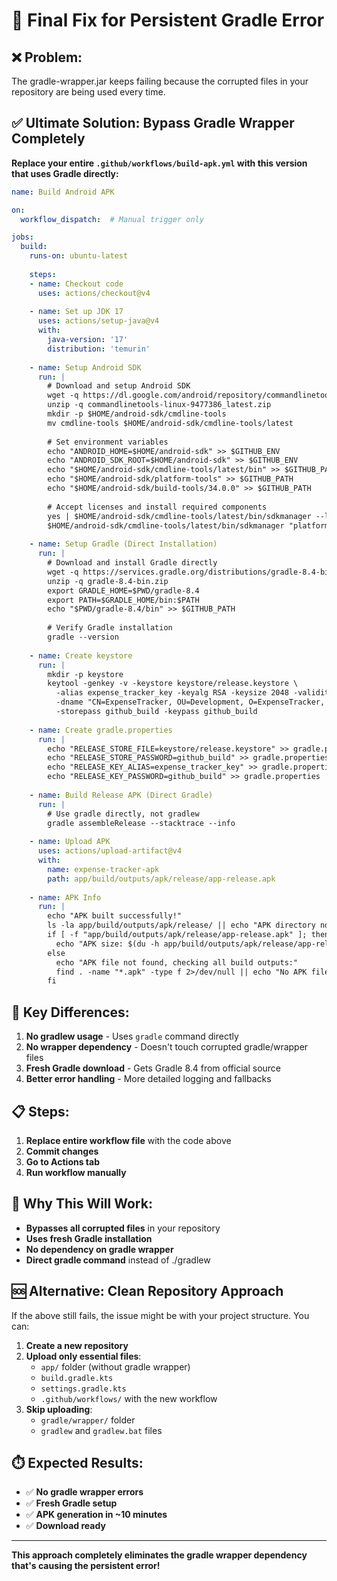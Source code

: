 # 🚨 Final Fix for Persistent Gradle Error

## ❌ Problem:
The gradle-wrapper.jar keeps failing because the corrupted files in your repository are being used every time.

## ✅ Ultimate Solution: Bypass Gradle Wrapper Completely

**Replace your entire `.github/workflows/build-apk.yml` with this version that uses Gradle directly:**

```yaml
name: Build Android APK

on:
  workflow_dispatch:  # Manual trigger only

jobs:
  build:
    runs-on: ubuntu-latest
    
    steps:
    - name: Checkout code
      uses: actions/checkout@v4
      
    - name: Set up JDK 17
      uses: actions/setup-java@v4
      with:
        java-version: '17'
        distribution: 'temurin'
        
    - name: Setup Android SDK
      run: |
        # Download and setup Android SDK
        wget -q https://dl.google.com/android/repository/commandlinetools-linux-9477386_latest.zip
        unzip -q commandlinetools-linux-9477386_latest.zip
        mkdir -p $HOME/android-sdk/cmdline-tools
        mv cmdline-tools $HOME/android-sdk/cmdline-tools/latest
        
        # Set environment variables
        echo "ANDROID_HOME=$HOME/android-sdk" >> $GITHUB_ENV
        echo "ANDROID_SDK_ROOT=$HOME/android-sdk" >> $GITHUB_ENV
        echo "$HOME/android-sdk/cmdline-tools/latest/bin" >> $GITHUB_PATH
        echo "$HOME/android-sdk/platform-tools" >> $GITHUB_PATH
        echo "$HOME/android-sdk/build-tools/34.0.0" >> $GITHUB_PATH
        
        # Accept licenses and install required components
        yes | $HOME/android-sdk/cmdline-tools/latest/bin/sdkmanager --licenses || true
        $HOME/android-sdk/cmdline-tools/latest/bin/sdkmanager "platform-tools" "platforms;android-30" "platforms;android-34" "build-tools;34.0.0"
      
    - name: Setup Gradle (Direct Installation)
      run: |
        # Download and install Gradle directly
        wget -q https://services.gradle.org/distributions/gradle-8.4-bin.zip
        unzip -q gradle-8.4-bin.zip
        export GRADLE_HOME=$PWD/gradle-8.4
        export PATH=$GRADLE_HOME/bin:$PATH
        echo "$PWD/gradle-8.4/bin" >> $GITHUB_PATH
        
        # Verify Gradle installation
        gradle --version
        
    - name: Create keystore
      run: |
        mkdir -p keystore
        keytool -genkey -v -keystore keystore/release.keystore \
          -alias expense_tracker_key -keyalg RSA -keysize 2048 -validity 10000 \
          -dname "CN=ExpenseTracker, OU=Development, O=ExpenseTracker, L=City, S=State, C=US" \
          -storepass github_build -keypass github_build
          
    - name: Create gradle.properties
      run: |
        echo "RELEASE_STORE_FILE=keystore/release.keystore" >> gradle.properties
        echo "RELEASE_STORE_PASSWORD=github_build" >> gradle.properties
        echo "RELEASE_KEY_ALIAS=expense_tracker_key" >> gradle.properties
        echo "RELEASE_KEY_PASSWORD=github_build" >> gradle.properties
        
    - name: Build Release APK (Direct Gradle)
      run: |
        # Use gradle directly, not gradlew
        gradle assembleRelease --stacktrace --info
        
    - name: Upload APK
      uses: actions/upload-artifact@v4
      with:
        name: expense-tracker-apk
        path: app/build/outputs/apk/release/app-release.apk
        
    - name: APK Info
      run: |
        echo "APK built successfully!"
        ls -la app/build/outputs/apk/release/ || echo "APK directory not found"
        if [ -f "app/build/outputs/apk/release/app-release.apk" ]; then
          echo "APK size: $(du -h app/build/outputs/apk/release/app-release.apk | cut -f1)"
        else
          echo "APK file not found, checking all build outputs:"
          find . -name "*.apk" -type f 2>/dev/null || echo "No APK files found"
        fi
```

## 🔄 Key Differences:

1. **No gradlew usage** - Uses `gradle` command directly
2. **No wrapper dependency** - Doesn't touch corrupted gradle/wrapper files
3. **Fresh Gradle download** - Gets Gradle 8.4 from official source
4. **Better error handling** - More detailed logging and fallbacks

## 📋 Steps:

1. **Replace entire workflow file** with the code above
2. **Commit changes**
3. **Go to Actions tab**
4. **Run workflow manually**

## 🎯 Why This Will Work:

- **Bypasses all corrupted files** in your repository
- **Uses fresh Gradle installation** 
- **No dependency on gradle wrapper**
- **Direct gradle command** instead of ./gradlew

## 🆘 Alternative: Clean Repository Approach

If the above still fails, the issue might be with your project structure. You can:

1. **Create a new repository**
2. **Upload only essential files**:
   - `app/` folder (without gradle wrapper)
   - `build.gradle.kts`
   - `settings.gradle.kts`
   - `.github/workflows/` with the new workflow
3. **Skip uploading**:
   - `gradle/wrapper/` folder
   - `gradlew` and `gradlew.bat` files

## ⏱️ Expected Results:

- ✅ **No gradle wrapper errors**
- ✅ **Fresh Gradle setup**
- ✅ **APK generation in ~10 minutes**
- ✅ **Download ready**

---

**This approach completely eliminates the gradle wrapper dependency that's causing the persistent error!**